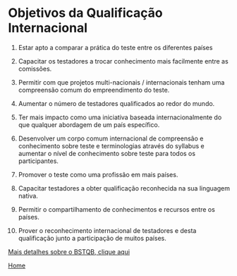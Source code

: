 # Objetivos da Qualificação Internacional

1. Estar apto a comparar a prática do teste entre os diferentes países

2. Capacitar os testadores a trocar conhecimento mais facilmente entre as comissões.

3. Permitir com que projetos multi-nacionais / internacionais tenham uma compreensão comum do empreendimento do teste.

4. Aumentar o número de testadores qualificados ao redor do mundo.

5. Ter mais impacto como uma iniciativa baseada internacionalmente do que qualquer abordagem de um país específico.

6. Desenvolver um corpo comum internacional de compreensão e conhecimento sobre teste e terminologias através do syllabus e aumentar o nível de conhecimento sobre teste para todos os participantes.

7. Promover o teste como uma profissão em mais países.

8. Capacitar testadores a obter qualificação reconhecida na sua linguagem nativa.

9. Permitir o compartilhamento de conhecimentos e recursos entre os países.

10. Prover o reconhecimento internacional de testadores e desta qualificação junto a participação de muitos países.

[Mais detalhes sobre o BSTQB, clique aqui](http://bstqb.org.br/)




[Home](https://github.com/andresilveiraleite/certificacao_ctfl-dicas/blob/master/README.md)